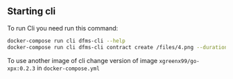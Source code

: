 ## Starting cli
To run Cli you need run this command:

```bash
docker-compose run cli dfms-cli --help
docker-compose run cli dfms-cli contract create /files/4.png --duration 100000 --replications 1 --verifications 1 --pdp APDP
```

To use another image of cli change version of image `xgreenx99/go-xpx:0.2.3` in `docker-compose.yml`
